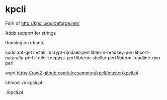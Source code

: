 kpcli
=====

Fork of http://kpcli.sourceforge.net/

Adds support for strings

Running on ubuntu

sudo apt-get install libcrypt-rijndael-perl libterm-readkey-perl libsort-naturally-perl libfile-keepass-perl libterm-shellui-perl libterm-readline-gnu-perl

wget https://raw2.github.com/alecsammon/kpcli/master/kpcli.pl

chmod +x kpcli.pl

./kpcli.pl
